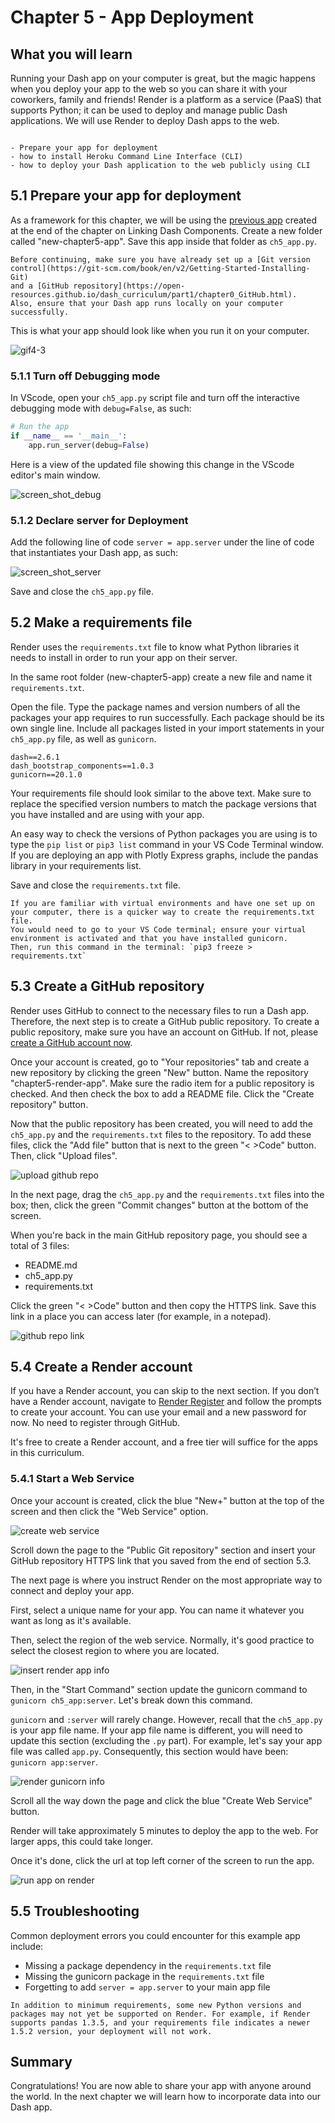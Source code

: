 # Chapter 5 - App Deployment

## What you will learn
Running your Dash app on your computer is great, but the magic happens when you deploy your app to the web so you can share it with your coworkers, family and friends! 
Render is a platform as a service (PaaS) that supports Python; it can be used to deploy and manage public Dash applications. 
We will use Render to deploy Dash apps to the web.

```{admonition} Learning Intentions

- Prepare your app for deployment
- how to install Heroku Command Line Interface (CLI)
- how to deploy your Dash application to the web publicly using CLI
```

## 5.1 Prepare your app for deployment

As a framework for this chapter, we will be using the [previous app](https://raw.githubusercontent.com/open-resources/dash_curriculum/main/tutorial/part1/ch4_files/ch4_app.py) created at the end of the chapter on Linking Dash Components. 
Create a new folder called "new-chapter5-app". Save this app inside that folder as `ch5_app.py`. 

```{attention} 
Before continuing, make sure you have already set up a [Git version control](https://git-scm.com/book/en/v2/Getting-Started-Installing-Git) 
and a [GitHub repository](https://open-resources.github.io/dash_curriculum/part1/chapter0_GitHub.html). 
Also, ensure that your Dash app runs locally on your computer successfully.
```

This is what your app should look like when you run it on your computer.

![gif4-3](./ch4_files/gif-chap4-3.gif)


### 5.1.1 Turn off Debugging mode

In VScode, open your `ch5_app.py` script file and turn off the interactive debugging mode with `debug=False`, as such:

```python
# Run the app
if __name__ == '__main__':
    app.run_server(debug=False)
```
Here is a view of the updated file showing this change in the VScode editor's main window.

![screen_shot_debug](./ch5_files/ch5_screen_shot_debug.png)

### 5.1.2 Declare server for Deployment

Add the following line of code `server = app.server` under the line of code that instantiates your Dash app, as such:

![screen_shot_server](./ch5_files/server-add.png)

Save and close the `ch5_app.py` file.

## 5.2 Make a requirements file

Render uses the `requirements.txt` file to know what Python libraries it needs to install in order to run your app on their server. 

In the same root folder (new-chapter5-app) create a new file and name it `requirements.txt`.

Open the file. Type the package names and version numbers of all the packages your app requires to run successfully. 
Each package should be its own single line. Include all packages listed in your import statements in your `ch5_app.py` file, as well as `gunicorn`.

```
dash==2.6.1
dash_bootstrap_components==1.0.3
gunicorn==20.1.0
```

Your requirements file should look similar to the above text. 
Make sure to replace the specified version numbers to match the package versions that you have installed and are using with your app.

An easy way to check the versions of Python packages you are using is to type the `pip list` or `pip3 list` command in your VS Code Terminal window.
If you are deploying an app with Plotly Express graphs, include the pandas library in your requirements list.

Save and close the `requirements.txt` file.

```{note}
If you are familiar with virtual environments and have one set up on your computer, there is a quicker way to create the requirements.txt file.
You would need to go to your VS Code terminal; ensure your virtual environment is activated and that you have installed gunicorn. 
Then, run this command in the terminal: `pip3 freeze > requirements.txt`
```

## 5.3 Create a GitHub repository
Render uses GitHub to connect to the necessary files to run a Dash app. Therefore, the next step is to create a GitHub public repository.
To create a public repository, make sure you have an account on GitHub. If not, please [create a GitHub account now](https://github.com/signup).

Once your account is created, go to "Your repositories" tab and create a new repository by clicking the green "New" button.
Name the repository "chapter5-render-app". Make sure the radio item for a public repository is checked. And then check the box to add a README file.
Click the "Create repository" button.

Now that the public repository has been created, you will need to add the `ch5_app.py` and the `requirements.txt` files to the repository.
To add these files, click the "Add file" button that is next to the green "< >Code" button. Then, click "Upload files".

![upload github repo](./ch5_files/upload-github-files.png)

In the next page, drag the `ch5_app.py` and the `requirements.txt` files into the box; then, click the green "Commit changes" button at the bottom of the screen.

When you're back in the main GitHub repository page, you should see a total of 3 files: 
- README.md
- ch5_app.py
- requirements.txt

Click the green "< >Code" button and then copy the HTTPS link. Save this link in a place you can access later (for example, in a notepad).

![github repo link](./ch5_files/https-repo-link.png)

## 5.4 Create a Render account

If you have a Render account, you can skip to the next section. 
If you don’t have a Render account, navigate to [Render Register](https://dashboard.render.com/register) and follow the prompts to create your account.
You can use your email and a new password for now. No need to register through GitHub.

It's free to create a Render account, and a free tier will suffice for the apps in this curriculum. 

### 5.4.1 Start a Web Service

Once your account is created, click the blue "New+" button at the top of the screen and then click the "Web Service" option.

![create web service](./ch5_files/render-werb-service.png)

Scroll down the page to the "Public Git repository" section and insert your GitHub repository HTTPS link that you saved from the end of section 5.3.

The next page is where you instruct Render on the most appropriate way to connect and deploy your app.

First, select a unique name for your app. You can name it whatever you want as long as it's available. 

Then, select the region of the web service. Normally, it's good practice to select the closest region to where you are located. 

![insert render app info](./ch5_files/render-app-info.png)

Then, in the "Start Command" section update the gunicorn command to `gunicorn ch5_app:server`. Let's break down this command.

`gunicorn` and `:server` will rarely change. However, recall that the `ch5_app.py` is your app file name. 
If your app file name is different, you will need to update this section (excluding the `.py` part).
For example, let's say your app file was called `app.py`. Consequently, this section would have been: `gunicorn app:server`.

![render gunicorn info](./ch5_files/gunicorn-info.png)

Scroll all the way down the page and click the blue "Create Web Service" button.

Render will take approximately 5 minutes to deploy the app to the web. For larger apps, this could take longer. 

Once it's done, click the url at top left corner of the screen to run the app.

![run app on render](./ch5_files/run-app.png)


## 5.5 Troubleshooting

Common deployment errors you could encounter for this example app include:
- Missing a package dependency in the `requirements.txt` file
- Missing the gunicorn package in the `requirements.txt` file
- Forgetting to add `server = app.server` to your main app file

```{note}
In addition to minimum requirements, some new Python versions and packages may not yet be supported on Render. For example, if Render supports pandas 1.3.5, and your requirements file indicates a newer 1.5.2 version, your deployment will not work.
```

## Summary

Congratulations! You are now able to share your app with anyone around the world. In the next chapter we will learn how to incorporate data into our Dash app.

